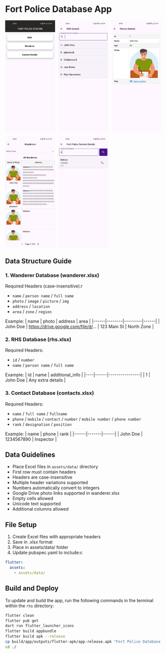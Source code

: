 # Fort Police Database App

<div style="display: grid; grid-template-columns: repeat(3, 1fr); gap: 10px; margin-bottom: 20px;">
    <img src="screenshots/1.jpeg" width="250"/>
    <img src="screenshots/2.jpeg" width="250"/>
    <img src="screenshots/3.jpeg" width="250"/>
    <img src="screenshots/4.jpeg" width="250"/>
    <img src="screenshots/5.jpeg" width="250"/>
</div>


## Data Structure Guide

### 1. Wanderer Database (wanderer.xlsx)
Required Headers (case-insensitive):r
- `name` / `person name` / `full name`
- `photo` / `image` / `picture` / `img`
- `address` / `location`
- `area` / `zone` / `region`

Example:
| name | photo | address | area |
|------|--------|---------|------|
| John Doe | https://drive.google.com/file/d/... | 123 Main St | North Zone |

### 2. RHS Database (rhs.xlsx)
Required Headers:
- `id` / `number`
- `name` / `person name` / `full name`

Example:
| id | name | additional_info |
|----|------|----------------|
| 1 | John Doe | Any extra details |

### 3. Contact Database (contacts.xlsx)
Required Headers:
- `name` / `full name` / `fullname` 
- `phone` / `mobile` / `contact` / `number` / `mobile number` / `phone number`
- `rank` / `designation` / `position`

Example:
| name | phone | rank |
|------|-------|------|
| John Doe | 1234567890 | Inspector |

## Data Guidelines
- Place Excel files in `assets/data/` directory
- First row must contain headers
- Headers are case-insensitive
- Multiple header variations supported
- Numbers automatically convert to integers
- Google Drive photo links supported in wanderer.xlsx
- Empty cells allowed
- Unicode text supported
- Additional columns allowed

## File Setup
1. Create Excel files with appropriate headers
2. Save in .xlsx format
3. Place in assets/data/ folder
4. Update pubspec.yaml to include:c
```yaml
flutter:
  assets:
    - assets/data/
```
## Build and Deploy

To update and build the app, run the following commands in the terminal within the `rhs` directory:

```sh
flutter clean
flutter pub get
dart run flutter_launcher_icons
flutter build appbundle
flutter build apk --release
cp build/app/outputs/flutter-apk/app-release.apk "Fort Police Database.apk"
cd ./
```